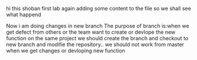 hi this shoban 
first lab
again adding some content to the file 
so we shall see what happend

Now i am doing changes in new branch
The purpose of branch is:when we get defect from others or the team want to create or devlope the new function on the same project we should create the branch and checkout to new branch and modifie the repository..
 we should not work from master when we get changes or devloping new function
